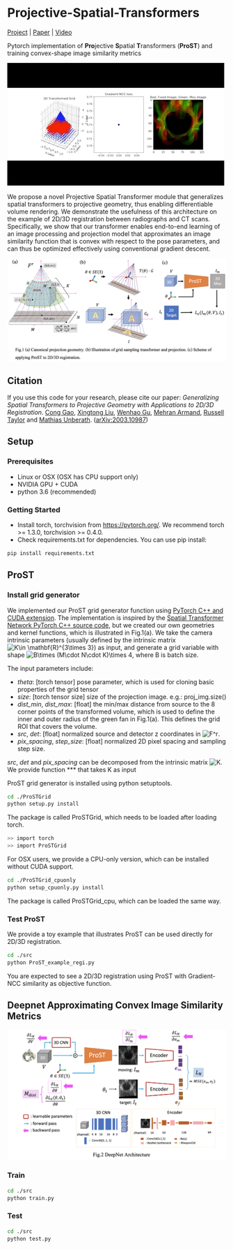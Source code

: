 # Projective-Spatial-Transformers
[Project](webpagelink) | [Paper](https://arxiv.org/abs/2003.10987) | [Video](https://www.youtube.com/watch?v=wcgsGlOxfsM&list=UUiNYwIaDvyjptJUZEkgSnug)

Pytorch implementation of **Pro**jective **S**patial **T**ransformers (**ProST**) and training convex-shape image similarity metrics

![](./imgs/movie.gif)

We propose a novel Projective Spatial Transformer module that generalizes spatial transformers to projective geometry, thus enabling differentiable volume rendering. We demonstrate the usefulness of this architecture on the example of 2D/3D registration between radiographs and CT scans. Specifically, we show that our transformer enables end-to-end learning of an image processing and projection model that approximates an image similarity function that is convex with respect to the pose parameters, and can thus be optimized effectively using conventional gradient descent.

<img src="imgs/Fig_ProST.png" width="900px"/>

## Citation
If you use this code for your research, please cite our paper:
*Generalizing Spatial Transformers to Projective  Geometry with Applications to 2D/3D Registration.*
[Cong Gao](http://www.cs.jhu.edu/~gaoc/), [Xingtong Liu](http://www.cs.jhu.edu/~xingtongl/), [Wenhao Gu](https://www.linkedin.com/in/wenhao-gu-aa7815b0/), [Mehran Armand](https://ep.jhu.edu/about-us/faculty-directory/861-mehran-armand), [Russell Taylor](https://www.cs.jhu.edu/~rht/) and [Mathias Unberath](https://mathiasunberath.github.io/). (<a href="https://arxiv.org/abs/2003.10987">arXiv:2003.10987</a>)

## Setup

### Prerequisites
- Linux or OSX (OSX has CPU support only)
- NVIDIA GPU + CUDA
- python 3.6 (recommended)

### Getting Started
- Install torch, torchvision from https://pytorch.org/. We recommend torch >= 1.3.0, torchvision >= 0.4.0.
- Check requirements.txt for dependencies. You can use pip install:
```bash
pip install requirements.txt
```
## ProST

### Install grid generator
We implemented our ProST grid generator function using [PyTorch C++ and CUDA extension](https://pytorch.org/tutorials/advanced/cpp_extension.html). The implementation is inspired by the [Spatial Transformer Network PyTorch C++ source code](https://github.com/pytorch/pytorch/blob/master/aten/src/ATen/native/AffineGridGenerator.cpp), but we created our own geometries and kernel functions, which is illustrated in Fig.1(a). We take the camera intrinsic parameters (usually defined by the intrinsic matrix ![K\in \mathbf{R}^{3\times 3}](https://render.githubusercontent.com/render/math?math=K%5Cin%20%5Cmathbf%7BR%7D%5E%7B3%5Ctimes%203%7D)) as input, and generate a grid variable with shape ![B\times (M\cdot N\cdot K)\times 4](https://render.githubusercontent.com/render/math?math=B%5Ctimes%20(M%5Ccdot%20N%5Ccdot%20K)%5Ctimes%204), where B is batch size. 

The input parameters include:
- *theta*: [torch tensor] pose parameter, which is used for cloning basic properties of the grid tensor
- *size*: [torch tensor size] size of the projection image. e.g.: proj_img.size()
- *dist_min*, *dist_max*: [float] the min/max distance from source to the 8 corner points of the transformed volume, which is used to define the inner and outer radius of the green fan in Fig.1(a). This defines the grid ROI that covers the volume.
- *src*, *det*: [float] normalized source and detector z coordinates in ![F^r](https://render.githubusercontent.com/render/math?math=F%5Er).
- *pix_spacing*, *step_size*: [float] normalized 2D pixel spacing and sampling step size.

*src*, *det* and *pix_spacing* can be decomposed from the intrinsic matrix ![K](https://render.githubusercontent.com/render/math?math=K). We provide function *** that takes K as input

ProST grid generator is installed using python setuptools. 
```bash
cd ./ProSTGrid
python setup.py install
```
The package is called ProSTGrid, which needs to be loaded after loading torch.
```bash
>> import torch
>> import ProSTGrid
```
For OSX users, we provide a CPU-only version, which can be installed without CUDA support. 
```bash
cd ./ProSTGrid_cpuonly
python setup_cpuonly.py install
```
The package is called ProSTGrid_cpu, which can be loaded the same way.

### Test ProST
We provide a toy example that illustrates ProST can be used directly for 2D/3D registration. 
```bash
cd ./src
python ProST_example_regi.py
```
You are expected to see a 2D/3D registration using ProST with Gradient-NCC similarity as objective function.

## Deepnet Approximating Convex Image Similarity Metrics
<img src="imgs/Fig_Deepnet.png" width="900px"/>

### Train
```bash
cd ./src
python train.py
```
### Test
```bash
cd ./src
python test.py
```
